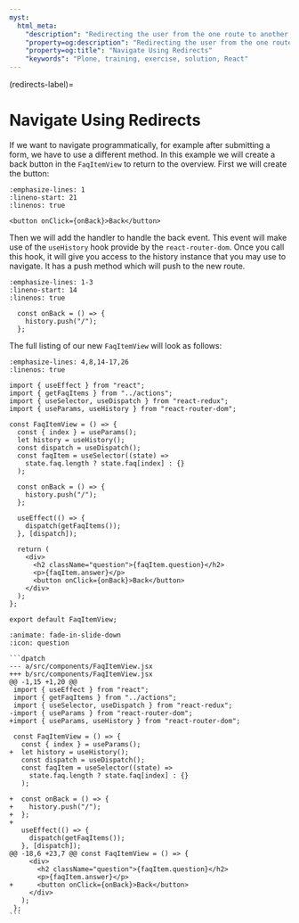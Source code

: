 ```yaml
---
myst:
  html_meta:
    "description": "Redirecting the user from the one route to another route."
    "property=og:description": "Redirecting the user from the one route to another route."
    "property=og:title": "Navigate Using Redirects"
    "keywords": "Plone, training, exercise, solution, React"
---
```


(redirects-label)=

# Navigate Using Redirects

If we want to navigate programmatically, for example after submitting a form, we have to use a different method.
In this example we will create a back button in the `FaqItemView` to return to the overview.
First we will create the button:

```{code-block} jsx
:emphasize-lines: 1
:lineno-start: 21
:linenos: true

<button onClick={onBack}>Back</button>
```

Then we will add the handler to handle the back event.
This event will make use of the `useHistory` hook provide by the `react-router-dom`.
Once you call this hook, it will give you access to the history instance that you may use to navigate.
It has a push method which will push to the new route.

```{code-block} jsx
:emphasize-lines: 1-3
:lineno-start: 14
:linenos: true

  const onBack = () => {
    history.push("/");
  };
```

The full listing of our new `FaqItemView` will look as follows:

```{code-block} jsx
:emphasize-lines: 4,8,14-17,26
:linenos: true

import { useEffect } from "react";
import { getFaqItems } from "../actions";
import { useSelector, useDispatch } from "react-redux";
import { useParams, useHistory } from "react-router-dom";

const FaqItemView = () => {
  const { index } = useParams();
  let history = useHistory();
  const dispatch = useDispatch();
  const faqItem = useSelector((state) =>
    state.faq.length ? state.faq[index] : {}
  );

  const onBack = () => {
    history.push("/");
  };

  useEffect(() => {
    dispatch(getFaqItems());
  }, [dispatch]);

  return (
    <div>
      <h2 className="question">{faqItem.question}</h2>
      <p>{faqItem.answer}</p>
      <button onClick={onBack}>Back</button>
    </div>
  );
};

export default FaqItemView;

```

````{dropdown} Differences
:animate: fade-in-slide-down
:icon: question

```dpatch
--- a/src/components/FaqItemView.jsx
+++ b/src/components/FaqItemView.jsx
@@ -1,15 +1,20 @@
 import { useEffect } from "react";
 import { getFaqItems } from "../actions";
 import { useSelector, useDispatch } from "react-redux";
-import { useParams } from "react-router-dom";
+import { useParams, useHistory } from "react-router-dom";

 const FaqItemView = () => {
   const { index } = useParams();
+  let history = useHistory();
   const dispatch = useDispatch();
   const faqItem = useSelector((state) =>
     state.faq.length ? state.faq[index] : {}
   );

+  const onBack = () => {
+    history.push("/");
+  };
+
   useEffect(() => {
     dispatch(getFaqItems());
   }, [dispatch]);
@@ -18,6 +23,7 @@ const FaqItemView = () => {
     <div>
       <h2 className="question">{faqItem.question}</h2>
       <p>{faqItem.answer}</p>
+      <button onClick={onBack}>Back</button>
     </div>
   );
 };
```
````
